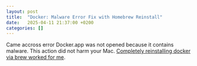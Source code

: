 ```yaml
---
layout: post
title:  "Docker: Malware Error Fix with Homebrew Reinstall"
date:   2025-04-11 21:37:00 +0200
categories: []
---
```

Came accross error Docker.app was not opened because it contains malware. This action did not harm your Mac. [Completely reinstalling docker via brew worked for me](https://github.com/docker/for-mac/issues/7520#issuecomment-2611706565).
